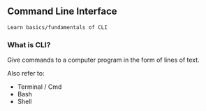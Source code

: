 ## Command Line Interface

    Learn basics/fundamentals of CLI
    
### What is CLI?

Give commands to a computer program in the form of lines of text.

Also refer to: 

* Terminal / Cmd 
* Bash 
* Shell

